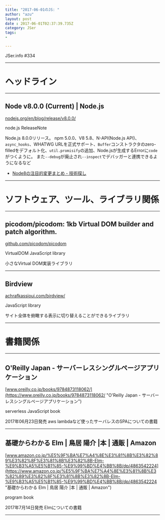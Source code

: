 ```yaml
---
title: "2017-06-01のJS: "
author: "azu"
layout: post
date : 2017-06-01T02:37:39.735Z
category: JSer
tags:
-

---
```


JSer.info #334

----

<h1 class="site-genre">ヘッドライン</h1>

----

## Node v8.0.0 (Current) | Node.js
[nodejs.org/en/blog/release/v8.0.0/](https://nodejs.org/en/blog/release/v8.0.0/ "Node v8.0.0 (Current) | Node.js")
<p class="jser-tags jser-tag-icon"><span class="jser-tag">node.js</span> <span class="jser-tag">ReleaseNote</span></p>

Node.js 8.0.0リリース。
npm 5.0.0、V8 5.8、N-API(Node.js API)、`async_hooks`、WHATWG URLを正式サポート、`Buffer`コンストラクタのzero-filledをデフォルト化、`util.promisify`の追加、Node.jsが生成するErrorに`code`がつくように。
また`--debug`が廃止され`--inspect`でデバッガーと連携できるようになるなど

- [Node8の注目的変更まとめ - 技術探し](http://abouthiroppy.hatenablog.jp/entry/2017/05/30/090015 "Node8の注目的変更まとめ - 技術探し")

----
<h1 class="site-genre">ソフトウェア、ツール、ライブラリ関係</h1>

----

## picodom/picodom: 1kb Virtual DOM builder and patch algorithm.
[github.com/picodom/picodom](https://github.com/picodom/picodom "picodom/picodom: 1kb Virtual DOM builder and patch algorithm.")
<p class="jser-tags jser-tag-icon"><span class="jser-tag">VirtualDOM</span> <span class="jser-tag">JavaScript</span> <span class="jser-tag">library</span></p>

小さなVirtual DOM実装ライブラリ


----

## Birdview
[achrafkassioui.com/birdview/](http://achrafkassioui.com/birdview/ "Birdview")
<p class="jser-tags jser-tag-icon"><span class="jser-tag">JavaScript</span> <span class="jser-tag">library</span></p>

サイト全体を俯瞰する表示に切り替えることができるライブラリ


----
<h1 class="site-genre">書籍関係</h1>

----

## O'Reilly Japan - サーバーレスシングルページアプリケーション
[www.oreilly.co.jp/books/9784873118062/](https://www.oreilly.co.jp/books/9784873118062/ "O'Reilly Japan - サーバーレスシングルページアプリケーション")
<p class="jser-tags jser-tag-icon"><span class="jser-tag">serverless</span> <span class="jser-tag">JavaScript</span> <span class="jser-tag">book</span></p>

2017年06月23日発売
aws lambdaなど使ったサーバレスのSPAについての書籍


----

## 基礎からわかる Elm | 鳥居 陽介 |本 | 通販 | Amazon
[www.amazon.co.jp/%E5%9F%BA%E7%A4%8E%E3%81%8B%E3%82%89%E3%82%8F%E3%81%8B%E3%82%8B-Elm-%E9%B3%A5%E5%B1%85-%E9%99%BD%E4%BB%8B/dp/4863542224](https://www.amazon.co.jp/%E5%9F%BA%E7%A4%8E%E3%81%8B%E3%82%89%E3%82%8F%E3%81%8B%E3%82%8B-Elm-%E9%B3%A5%E5%B1%85-%E9%99%BD%E4%BB%8B/dp/4863542224 "基礎からわかる Elm | 鳥居 陽介 |本 | 通販 | Amazon")
<p class="jser-tags jser-tag-icon"><span class="jser-tag">program</span> <span class="jser-tag">book</span></p>

2017年7月14日発売
Elmについての書籍


----
